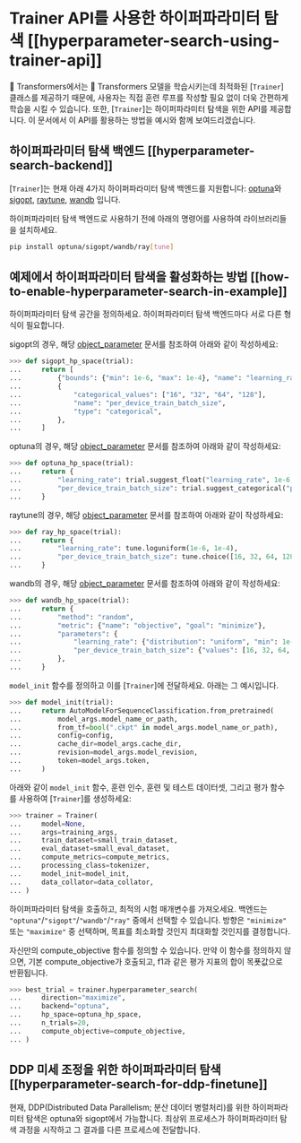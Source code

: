 <!--Copyright 2022 The HuggingFace Team. All rights reserved.

Licensed under the Apache License, Version 2.0 (the "License"); you may not use this file except in compliance with
the License. You may obtain a copy of the License at

http://www.apache.org/licenses/LICENSE-2.0

Unless required by applicable law or agreed to in writing, software distributed under the License is distributed on
an "AS IS" BASIS, WITHOUT WARRANTIES OR CONDITIONS OF ANY KIND, either express or implied. See the License for the

⚠️ Note that this file is in Markdown but contain specific syntax for our doc-builder (similar to MDX) that may not be
rendered properly in your Markdown viewer.

-->

# Trainer API를 사용한 하이퍼파라미터 탐색 [[hyperparameter-search-using-trainer-api]]

🤗 Transformers에서는 🤗 Transformers 모델을 학습시키는데 최적화된 [`Trainer`] 클래스를 제공하기 때문에, 사용자는 직접 훈련 루프를 작성할 필요 없이 더욱 간편하게 학습을 시킬 수 있습니다. 또한, [`Trainer`]는 하이퍼파라미터 탐색을 위한 API를 제공합니다. 이 문서에서 이 API를 활용하는 방법을 예시와 함께 보여드리겠습니다.

## 하이퍼파라미터 탐색 백엔드 [[hyperparameter-search-backend]]

[`Trainer`]는 현재 아래 4가지 하이퍼파라미터 탐색 백엔드를 지원합니다:
[optuna](https://optuna.org/)와 [sigopt](https://sigopt.com/), [raytune](https://docs.ray.io/en/latest/tune/index.html), [wandb](https://wandb.ai/site/sweeps) 입니다.

하이퍼파라미터 탐색 백엔드로 사용하기 전에 아래의 명령어를 사용하여 라이브러리들을 설치하세요.

```bash
pip install optuna/sigopt/wandb/ray[tune]
```

## 예제에서 하이퍼파라미터 탐색을 활성화하는 방법 [[how-to-enable-hyperparameter-search-in-example]]

하이퍼파라미터 탐색 공간을 정의하세요. 하이퍼파라미터 탐색 백엔드마다 서로 다른 형식이 필요합니다.

sigopt의 경우, 해당 [object_parameter](https://docs.sigopt.com/ai-module-api-references/api_reference/objects/object_parameter) 문서를 참조하여 아래와 같이 작성하세요:

```py
>>> def sigopt_hp_space(trial):
...     return [
...         {"bounds": {"min": 1e-6, "max": 1e-4}, "name": "learning_rate", "type": "double"},
...         {
...             "categorical_values": ["16", "32", "64", "128"],
...             "name": "per_device_train_batch_size",
...             "type": "categorical",
...         },
...     ]
```

optuna의 경우, 해당 [object_parameter](https://optuna.readthedocs.io/en/stable/tutorial/10_key_features/002_configurations.html#sphx-glr-tutorial-10-key-features-002-configurations-py) 문서를 참조하여 아래와 같이 작성하세요:

```py
>>> def optuna_hp_space(trial):
...     return {
...         "learning_rate": trial.suggest_float("learning_rate", 1e-6, 1e-4, log=True),
...         "per_device_train_batch_size": trial.suggest_categorical("per_device_train_batch_size", [16, 32, 64, 128]),
...     }
```

raytune의 경우, 해당 [object_parameter](https://docs.ray.io/en/latest/tune/api/search_space.html) 문서를 참조하여 아래와 같이 작성하세요:

```py
>>> def ray_hp_space(trial):
...     return {
...         "learning_rate": tune.loguniform(1e-6, 1e-4),
...         "per_device_train_batch_size": tune.choice([16, 32, 64, 128]),
...     }
```

wandb의 경우, 해당 [object_parameter](https://docs.wandb.ai/guides/sweeps/configuration) 문서를 참조하여 아래와 같이 작성하세요:

```py
>>> def wandb_hp_space(trial):
...     return {
...         "method": "random",
...         "metric": {"name": "objective", "goal": "minimize"},
...         "parameters": {
...             "learning_rate": {"distribution": "uniform", "min": 1e-6, "max": 1e-4},
...             "per_device_train_batch_size": {"values": [16, 32, 64, 128]},
...         },
...     }
```

`model_init` 함수를 정의하고 이를 [`Trainer`]에 전달하세요. 아래는 그 예시입니다.

```py
>>> def model_init(trial):
...     return AutoModelForSequenceClassification.from_pretrained(
...         model_args.model_name_or_path,
...         from_tf=bool(".ckpt" in model_args.model_name_or_path),
...         config=config,
...         cache_dir=model_args.cache_dir,
...         revision=model_args.model_revision,
...         token=model_args.token,
...     )
```

아래와 같이 `model_init` 함수, 훈련 인수, 훈련 및 테스트 데이터셋, 그리고 평가 함수를 사용하여 [`Trainer`]를 생성하세요:

```py
>>> trainer = Trainer(
...     model=None,
...     args=training_args,
...     train_dataset=small_train_dataset,
...     eval_dataset=small_eval_dataset,
...     compute_metrics=compute_metrics,
...     processing_class=tokenizer,
...     model_init=model_init,
...     data_collator=data_collator,
... )
```

하이퍼파라미터 탐색을 호출하고, 최적의 시험 매개변수를 가져오세요. 백엔드는 `"optuna"`/`"sigopt"`/`"wandb"`/`"ray"` 중에서 선택할 수 있습니다. 방향은 `"minimize"` 또는 `"maximize"` 중 선택하며, 목표를 최소화할 것인지 최대화할 것인지를 결정합니다.

자신만의 compute_objective 함수를 정의할 수 있습니다. 만약 이 함수를 정의하지 않으면, 기본 compute_objective가 호출되고, f1과 같은 평가 지표의 합이 목푯값으로 반환됩니다.

```py
>>> best_trial = trainer.hyperparameter_search(
...     direction="maximize",
...     backend="optuna",
...     hp_space=optuna_hp_space,
...     n_trials=20,
...     compute_objective=compute_objective,
... )
```

## DDP 미세 조정을 위한 하이퍼파라미터 탐색 [[hyperparameter-search-for-ddp-finetune]]

현재, DDP(Distributed Data Parallelism; 분산 데이터 병렬처리)를 위한 하이퍼파라미터 탐색은 optuna와 sigopt에서 가능합니다. 최상위 프로세스가 하이퍼파라미터 탐색 과정을 시작하고 그 결과를 다른 프로세스에 전달합니다.
